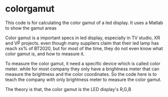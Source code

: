 # colorgamut
This code is for calculating the color gamut of a led display. It uses a Matlab to show the gamut areas

Color gamut is a important specs in led display, especially in TV studio, XR and VP projects. even though many suppliers claim that their led lamp has 
reach xx% of BT2020, but for most of the time, they do not even know what color gamut is, and how to measure it. 

To measure the color gamut, it need a specific device which is called color meter. while for most company they only have a brightness meter that can measure the 
brightness and the color coordinates. So the code here is to teach the company with only brightness meter to measure the color gamut.

The theory is that, the color gamut is the LED display's R,G,B 
